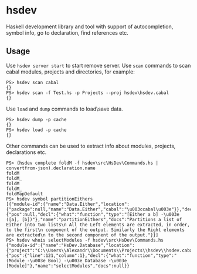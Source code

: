 hsdev
=====

Haskell development library and tool with support of autocompletion, symbol info, go to declaration, find references etc.

Usage
-----

Use `hsdev server start` to start remove server.
Use `scan` commands to scan cabal modules, projects and directories, for example:

```
PS> hsdev scan cabal
{}
PS> hsdev scan -f Test.hs -p Projects --proj hsdev\hsdev.cabal
{}
```

Use `load` and `dump` commands to load\save data.

```
PS> hsdev dump -p cache
{}
PS> hsdev load -p cache
{}
```

Other commands can be used to extract info about modules, projects, declarations etc.

```
PS> (hsdev complete foldM -f hsdev\src\HsDev\Commands.hs | convertfrom-json).declaration.name
foldM
foldM_
foldM
foldM_
foldMapDefault
PS> hsdev symbol partitionEithers
[{"module-id":{"name":"Data.Either","location":{"package":null,"name":"Data.Either","cabal":"\u003ccabal\u003e"}},"declaration":{"pos":null,"decl":{"what":"function","type":"[Either a b] -\u003e ([a], [b])"},"name":"partitionEithers","docs":"Partitions a list of Either into two lists\n All the Left elements are extracted, in order, to the first\n component of the output. Similarly the Right elements are extracted\n to the second component of the output."}}]
PS> hsdev whois selectModules -f hsdev\src\HsDev\Commands.hs
{"module-id":{"name":"HsDev.Database","location":{"project":"C:\\Users\\Alexandr\\Documents\\Projects\\hsdev\\hsdev.cabal","file":"C:\\Users\\Alexandr\\Documents\\Projects\\hsdev\\src\\HsDev\\Database.hs"}},"declaration":{"pos":{"line":121,"column":1},"decl":{"what":"function","type":"(Module -\u003e Bool) -\u003e Database -\u003e [Module]"},"name":"selectModules","docs":null}}
```

